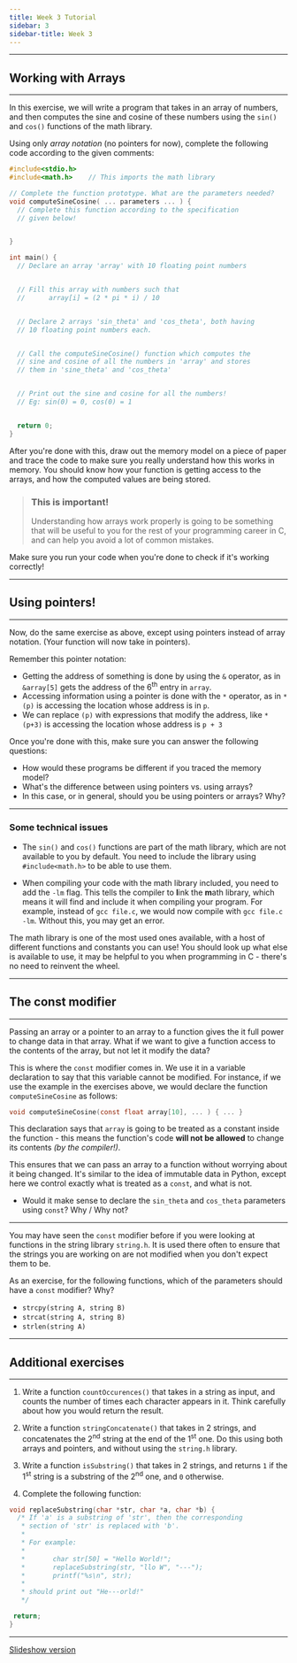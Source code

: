 ```yaml
---
title: Week 3 Tutorial
sidebar: 3
sidebar-title: Week 3
---
```


---

## Working with Arrays

---

In this exercise, we will write a program that takes in an array of numbers, and then computes the sine and cosine of these numbers using the `sin()` and `cos()` functions of the math library.

Using only *array notation* (no pointers for now), complete the following code according to the given comments:

```c
#include<stdio.h>
#include<math.h>    // This imports the math library

// Complete the function prototype. What are the parameters needed?
void computeSineCosine( ... parameters ... ) {
  // Complete this function according to the specification
  // given below!


}

int main() {
  // Declare an array 'array' with 10 floating point numbers


  // Fill this array with numbers such that
  //      array[i] = (2 * pi * i) / 10


  // Declare 2 arrays 'sin_theta' and 'cos_theta', both having
  // 10 floating point numbers each.


  // Call the computeSineCosine() function which computes the
  // sine and cosine of all the numbers in 'array' and stores
  // them in 'sine_theta' and 'cos_theta'


  // Print out the sine and cosine for all the numbers!
  // Eg: sin(0) = 0, cos(0) = 1


  return 0;
}

```

After you're done with this, draw out the memory model on a piece of paper and trace the code to make sure you really understand how this works in memory. You should know how your function is getting access to the arrays, and how the computed values are being stored.

> ### This is important!
>
> Understanding how arrays work properly is going to be something that will be useful to you for the rest of your programming career in C, and can help you avoid a lot of common mistakes.

Make sure you run your code when you're done to check if it's working correctly!

---
## Using pointers!
---

Now, do the same exercise as above, except using pointers instead of array notation. (Your function will now take in pointers).

Remember this pointer notation:
- Getting the address of something is done by using the `&` operator, as in `&array[5]` gets the address of the 6<sup>th</sup> entry in `array`.
- Accessing information using a pointer is done with the `*` operator, as in `*(p)` is accessing the location whose address is in `p`.
- We can replace `(p)` with expressions that modify the address, like `*(p+3)` is accessing the location whose address is `p + 3`

Once you're done with this, make sure you can answer the following questions:
- How would these programs be different if you traced the memory model?
- What's the difference between using pointers vs. using arrays?
- In this case, or in general, should you be using pointers or arrays? Why?

---
### **Some technical issues**

- The `sin()` and `cos()` functions are part of the math library, which are not available to you by default. You need to include the library using `#include<math.h>` to be able to use them.

- When compiling your code with the math library included, you need to add the `-lm` flag. This tells the compiler to **l**ink the **m**ath library, which means it will find and include it when compiling your program. For example, instead of `gcc file.c`, we would now compile with `gcc file.c -lm`. Without this, you may get an error.


The math library is one of the most used ones available, with a host of different functions and constants you can use! You should look up what else is available to use, it may be helpful to you when programming in C - there's no need to reinvent the wheel.

---
## The const modifier
---

Passing an array or a pointer to an array to a function gives the it full power to change data in that array. What if we want to give a function access to the contents of the array, but not let it modify the data?

This is where the `const` modifier comes in. We use it in a variable declaration to say that this variable cannot be modified. For instance, if we use the example in the exercises above, we would declare the function `computeSineCosine` as follows:

```c
void computeSineCosine(const float array[10], ... ) { ... }
```


This declaration says that `array` is going to be treated as a constant inside the function - this means the function's code **will not be allowed** to change its contents *(by the compiler!)*. 

This ensures that we can pass an array to a function without worrying about it being changed. It's similar to the idea of immutable data in Python, except here we control exactly what is treated as a `const`, and what is not.

- Would it make sense to declare the `sin_theta` and `cos_theta` parameters using `const`? Why / Why not?

---

You may have seen the `const` modifier before if you were looking at functions in the string library `string.h`. It is used there often to ensure that the strings you are working on are not modified when you don't expect them to be.

As an exercise, for the following functions, which of the parameters should have a `const` modifier? Why?

- `strcpy(string A, string B)`
- `strcat(string A, string B)`
- `strlen(string A)`

---
## Additional exercises
---

1. Write a function `countOccurences()` that takes in a string as input, and counts the number of times each character appears in it. Think carefully about how you would return the result.

2. Write a function `stringConcatenate()` that takes in 2 strings, and concatenates the 2<sup>nd</sup> string at the end of the 1<sup>st</sup> one. Do this using both arrays and pointers, and without using the `string.h` library.

3. Write a function `isSubstring()` that takes in 2 strings, and returns `1` if the 1<sup>st</sup> string is a substring of the 2<sup>nd</sup> one, and `0` otherwise.

4. Complete the following function:

```c
void replaceSubstring(char *str, char *a, char *b) {
  /* If 'a' is a substring of 'str', then the corresponding 
   * section of 'str' is replaced with 'b'.
   *
   * For example:
   *
   *       char str[50] = "Hello World!";
   *       replaceSubstring(str, "llo W", "---");
   *       printf("%s\n", str);
   *
   * should print out "He---orld!"
   */

 return;
}
```

---
[Slideshow version](slides/)